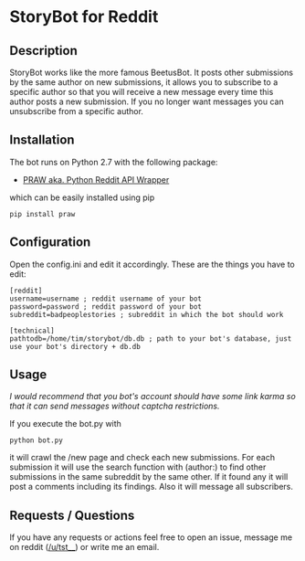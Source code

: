 # StoryBot for Reddit

## Description

StoryBot works like the more famous BeetusBot. It posts other submissions by the same author on new submissions,
 it allows you to subscribe to a specific author so that you will receive a new message every time this author posts a new submission. If you no longer want messages you can unsubscribe from a specific author.

## Installation

The bot runs on Python 2.7 with the following package:

* [PRAW aka. Python Reddit API Wrapper](https://github.com/praw-dev/praw)

which can be easily installed using pip

    pip install praw


## Configuration

Open the config.ini and edit it accordingly. These are the things you have to edit:

    [reddit]
    username=username ; reddit username of your bot
    password=password ; reddit password of your bot
    subreddit=badpeoplestories ; subreddit in which the bot should work

    [technical]
    pathtodb=/home/tim/storybot/db.db ; path to your bot's database, just use your bot's directory + db.db

## Usage

*I would recommend that you bot's account should have some link karma so that it can send messages without captcha restrictions.*

If you execute the bot.py with

    python bot.py

it will crawl the /new page and check each new submissions. For each submission it will use the search function with (author:) to find other submissions in the same subreddit by the same other. If it found any it will post a comments including its findings. Also it will message all subscribers. 

## Requests / Questions

If you have any requests or actions feel free to open an issue, message me on reddit ([/u/tst__](http://www.reddit.com/message/compose/?to=tst__)) or write me an email.

